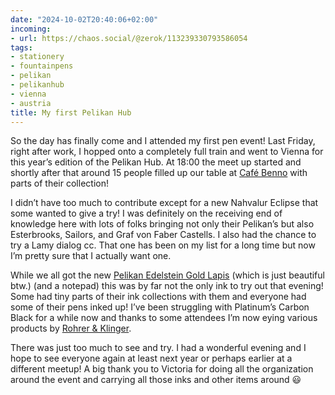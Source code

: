 ```yaml
---
date: "2024-10-02T20:40:06+02:00"
incoming:
- url: https://chaos.social/@zerok/113239330793586054
tags:
- stationery
- fountainpens
- pelikan
- pelikanhub
- vienna
- austria
title: My first Pelikan Hub
---
```


So the day has finally come and I attended my first pen event! Last Friday, right after work, I hopped onto a completely full train and went to Vienna for this year’s edition of the Pelikan Hub. At 18:00 the meet up started and shortly after that around 15 people filled up our table at [Café Benno]([https://www.cafebenno.at](https://www.cafebenno.at/)) with parts of their collection! 

I didn’t have too much to contribute except for a new Nahvalur Eclipse that some wanted to give a try! I was definitely on the receiving end of knowledge here with lots of folks bringing not only their Pelikan’s but also Esterbrooks, Sailors, and Graf von Faber Castells. I also had the chance to try a Lamy dialog cc. That one has been on my list for a long time but now I’m pretty sure that I actually want one.

While we all got the new [Pelikan Edelstein Gold Lapis](https://mam.pelikan.com/mam/de/pelikan/products/302234) (which is just beautiful btw.) (and a notepad) this was by far not the only ink to try out that evening! Some had tiny parts of their ink collections with them and everyone had some of their pens inked up! I’ve been struggling with Platinum’s Carbon Black for a while now and thanks to some attendees I’m now eying various products by [Rohrer & Klinger](https://www.rohrer-klingner.de/en/en_home/). 

There was just too much to see and try. I had a wonderful evening and I hope to see everyone again at least next year or perhaps earlier at a different meetup! A big thank you to Victoria for doing all the organization around the event and carrying all those inks and other items around 😃
